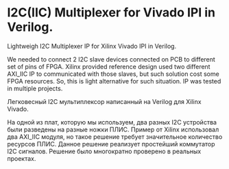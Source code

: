 I2C(IIC) Multiplexer for Vivado IPI in Verilog.
==========================================

Lightweigh I2C Multiplexer IP for Xilinx Vivado IPI in Verilog.

We needed to connect 2 I2C slave devices connected on PCB to different set of pins of FPGA. Xilinx provided reference design used two different AXI_IIC IP to communicated with those slaves, but such solution cost some FPGA resources. So, this is light alternative for such situation. IP was tested in multiple projects.



Легковесный I2C мультиплексор написанный на Verilog для Xilinx Vivado.

На одной из плат, которую мы используем, два разных I2C устройства были разведены на разные ножки ПЛИС. Пример от Xilinx использовал два AXI_IIC модуля, но такое решение требует значительное количество ресурсов ПЛИС. Данное решение реализует простейший коммутатор I2C сигналов. Решение было многократно проверено в реальных проектах.
